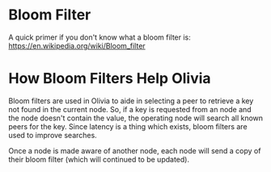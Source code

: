 # Bloom Filter

A quick primer if you don't know what a bloom filter is:
https://en.wikipedia.org/wiki/Bloom_filter

# How Bloom Filters Help Olivia

Bloom filters are used in Olivia to aide in selecting a peer to retrieve a key
not found in the current node. So, if a key is requested from an node and the
node doesn't contain the value, the operating node will search all known peers
for the key. Since latency is a thing which exists, bloom filters are used to
improve searches. 

Once a node is made aware of another node, each node will send a copy of their
bloom filter (which will continued to be updated).

